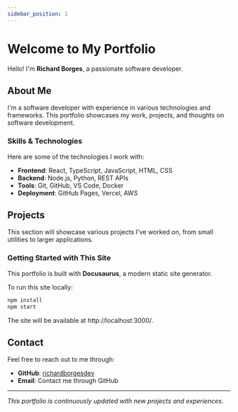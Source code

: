 ```yaml
---
sidebar_position: 1
---
```


# Welcome to My Portfolio

Hello! I'm **Richard Borges**, a passionate software developer.

## About Me

I'm a software developer with experience in various technologies and frameworks. This portfolio showcases my work, projects, and thoughts on software development.

### Skills & Technologies

Here are some of the technologies I work with:

- **Frontend**: React, TypeScript, JavaScript, HTML, CSS
- **Backend**: Node.js, Python, REST APIs
- **Tools**: Git, GitHub, VS Code, Docker
- **Deployment**: GitHub Pages, Vercel, AWS

## Projects

This section will showcase various projects I've worked on, from small utilities to larger applications.

### Getting Started with This Site

This portfolio is built with **Docusaurus**, a modern static site generator.

To run this site locally:

```bash
npm install
npm start
```

The site will be available at http://localhost:3000/.

## Contact

Feel free to reach out to me through:
- **GitHub**: [richardborgesdev](https://github.com/richardborgesdev)
- **Email**: Contact me through GitHub

---

*This portfolio is continuously updated with new projects and experiences.*
